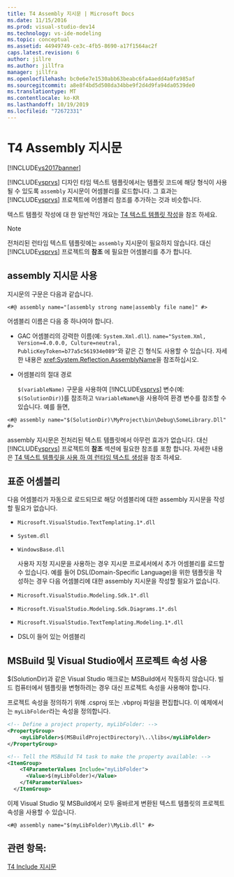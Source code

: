 ```yaml
---
title: T4 Assembly 지시문 | Microsoft Docs
ms.date: 11/15/2016
ms.prod: visual-studio-dev14
ms.technology: vs-ide-modeling
ms.topic: conceptual
ms.assetid: 44949749-ce3c-4fb5-8690-a17f1564ac2f
caps.latest.revision: 6
author: jillre
ms.author: jillfra
manager: jillfra
ms.openlocfilehash: bc0e6e7e1530abb63beabc6fa4aedd4a0fa985af
ms.sourcegitcommit: a8e8f4bd5d508da34bbe9f2d4d9fa94da0539de0
ms.translationtype: MT
ms.contentlocale: ko-KR
ms.lasthandoff: 10/19/2019
ms.locfileid: "72672331"
---
```

# <a name="t4-assembly-directive"></a>T4 Assembly 지시문
[!INCLUDE[vs2017banner](../includes/vs2017banner.md)]

[!INCLUDE[vsprvs](../includes/vsprvs-md.md)] 디자인 타임 텍스트 템플릿에서는 템플릿 코드에 해당 형식이 사용될 수 있도록 `assembly` 지시문이 어셈블리를 로드합니다. 그 효과는 [!INCLUDE[vsprvs](../includes/vsprvs-md.md)] 프로젝트에 어셈블리 참조를 추가하는 것과 비슷합니다.

 텍스트 템플릿 작성에 대 한 일반적인 개요는 [T4 텍스트 템플릿 작성](../modeling/writing-a-t4-text-template.md)을 참조 하세요.

> [!NOTE]
> 전처리된 런타임 텍스트 템플릿에는 `assembly` 지시문이 필요하지 않습니다. 대신 [!INCLUDE[vsprvs](../includes/vsprvs-md.md)] 프로젝트의 **참조** 에 필요한 어셈블리를 추가 합니다.

## <a name="using-the-assembly-directive"></a>assembly 지시문 사용
 지시문의 구문은 다음과 같습니다.

```
<#@ assembly name="[assembly strong name|assembly file name]" #>
```

 어셈블리 이름은 다음 중 하나여야 합니다.

- GAC 어셈블리의 강력한 이름(예: `System.Xml.dll`). `name="System.Xml, Version=4.0.0.0, Culture=neutral, PublicKeyToken=b77a5c561934e089"`와 같은 긴 형식도 사용할 수 있습니다. 자세한 내용은 <xref:System.Reflection.AssemblyName>을 참조하십시오.

- 어셈블리의 절대 경로

  `$(variableName)` 구문을 사용하여 [!INCLUDE[vsprvs](../includes/vsprvs-md.md)] 변수(예: `$(SolutionDir)`)를 참조하고 `%VariableName%`을 사용하여 환경 변수를 참조할 수 있습니다. 예를 들면,

```
<#@ assembly name="$(SolutionDir)\MyProject\bin\Debug\SomeLibrary.Dll" #>
```

 assembly 지시문은 전처리된 텍스트 템플릿에서 아무런 효과가 없습니다. 대신 [!INCLUDE[vsprvs](../includes/vsprvs-md.md)] 프로젝트의 **참조** 섹션에 필요한 참조를 포함 합니다. 자세한 내용은 [T4 텍스트 템플릿을 사용 하 여 런타임 텍스트 생성](../modeling/run-time-text-generation-with-t4-text-templates.md)을 참조 하세요.

## <a name="standard-assemblies"></a>표준 어셈블리
 다음 어셈블리가 자동으로 로드되므로 해당 어셈블리에 대한 assembly 지시문을 작성할 필요가 없습니다.

- `Microsoft.VisualStudio.TextTemplating.1*.dll`

- `System.dll`

- `WindowsBase.dll`

  사용자 지정 지시문을 사용하는 경우 지시문 프로세서에서 추가 어셈블리를 로드할 수 있습니다. 예를 들어 DSL(Domain-Specific Language)을 위한 템플릿을 작성하는 경우 다음 어셈블리에 대한 assembly 지시문을 작성할 필요가 없습니다.

- `Microsoft.VisualStudio.Modeling.Sdk.1*.dll`

- `Microsoft.VisualStudio.Modeling.Sdk.Diagrams.1*.dsl`

- `Microsoft.VisualStudio.TextTemplating.Modeling.1*.dll`

- DSL이 들어 있는 어셈블리

## <a name="msbuild"></a>MSBuild 및 Visual Studio에서 프로젝트 속성 사용
 $(SolutionDir)과 같은 Visual Studio 매크로는 MSBuild에서 작동하지 않습니다. 빌드 컴퓨터에서 템플릿을 변형하려는 경우 대신 프로젝트 속성을 사용해야 합니다.

 프로젝트 속성을 정의하기 위해 .csproj 또는 .vbproj 파일을 편집합니다. 이 예제에서는 `myLibFolder`라는 속성을 정의합니다.

```xml
<!-- Define a project property, myLibFolder: -->
<PropertyGroup>
    <myLibFolder>$(MSBuildProjectDirectory)\..\libs</myLibFolder>
</PropertyGroup>

<!-- Tell the MSBuild T4 task to make the property available: -->
<ItemGroup>
    <T4ParameterValues Include="myLibFolder">
      <Value>$(myLibFolder)</Value>
    </T4ParameterValues>
  </ItemGroup>

```

 이제 Visual Studio 및 MSBuild에서 모두 올바르게 변환된 텍스트 템플릿의 프로젝트 속성을 사용할 수 있습니다.

```
<#@ assembly name="$(myLibFolder)\MyLib.dll" #>
```

## <a name="see-also"></a>관련 항목:
 [T4 Include 지시문](../modeling/t4-include-directive.md)
